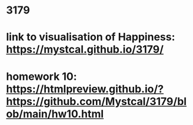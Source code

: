 # 3179
# link to visualisation of Happiness: https://mystcal.github.io/3179/
# homework 10: https://htmlpreview.github.io/?https://github.com/Mystcal/3179/blob/main/hw10.html

